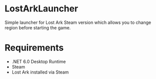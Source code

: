 # LostArkLauncher

Simple launcher for Lost Ark Steam version which allows you to change region before starting the game.

# Requirements

* .NET 6.0 Desktop Runtime
* Steam
* Lost Ark installed via Steam
